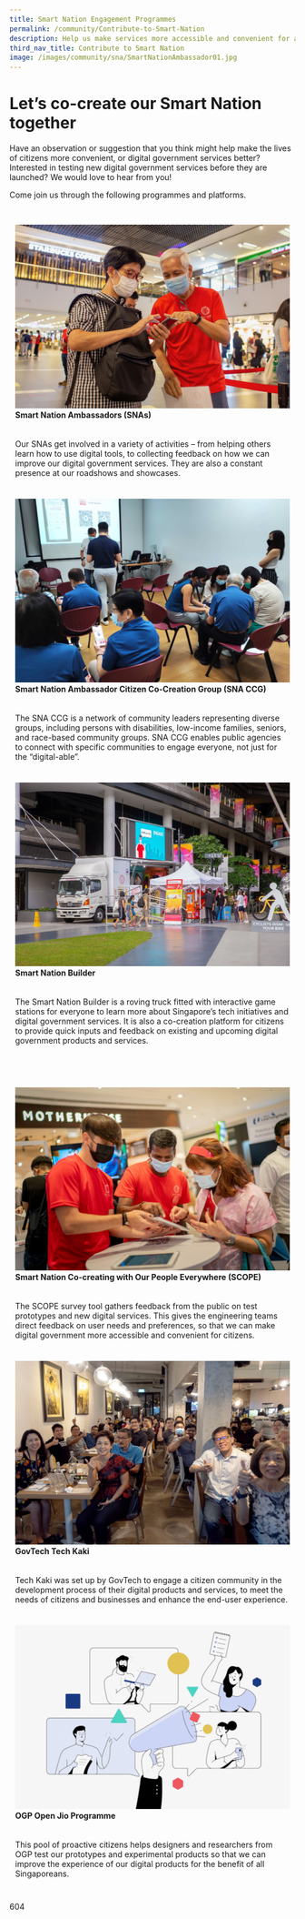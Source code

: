 ```yaml
---
title: Smart Nation Engagement Programmes
permalink: /community/Contribute-to-Smart-Nation
description: Help us make services more accessible and convenient for all Singaporeans.
third_nav_title: Contribute to Smart Nation
image: /images/community/sna/SmartNationAmbassador01.jpg
---
```

# Let’s co-create our Smart Nation together

Have an observation or suggestion that you think might help make the lives of citizens more convenient, or digital government services better? Interested in testing new digital government services before they are launched? We would love to hear from you! 

Come join us through the following programmes and platforms.

<div class="row" style="padding: 20px 0px 0px 0px;">

<div class="col" style="padding: 10px 10px 10px 10px;">
<a href="/community/smart-nation-ambassadors"><img src="/images/community/sna/SmartNationAmbassador07.jpeg" alt="Smart Nation Ambassadors (SNAs"></a><br><div class="header"><b>Smart Nation Ambassadors (SNAs)</b></div><br><div class="para"><br>Our SNAs get involved in a variety of activities – from helping others learn how to use digital tools, to collecting feedback on how we can  improve our digital government services. They are also a constant presence at our roadshows and showcases.</div>
	<br></div>
	
<div class="col" style="padding: 10px 10px 10px 10px;">
<a href="/community/snaccg"><img src="/images/community/CCG/SNACCG_01.jpeg" alt="Smart Nation Ambassador Citizen Co-Creation Group (SNA CCG)" alt="Smart Nation Ambassador Citizen Co-Creation Group (SNA CCG)"></a><br><div class="header"><b>Smart Nation Ambassador Citizen Co-Creation Group (SNA CCG)</b></div><br><div class="para"><br>The SNA CCG is a network of community leaders representing diverse groups, including persons with disabilities, low-income families, seniors, and race-based community groups. SNA CCG enables public agencies to connect with specific communities to engage everyone, not just for the “digital-able”.</div>
	<br></div>

<div class="col" style="padding: 10px 10px 10px 10px;">
<a href="/community/showcases/builder"><img src="/images/community/builder/Smart_Nation_Builder_25.jpeg" alt="Smart Nation Builder" alt="Smart Nation Builder"></a><br><div class="header"><b>Smart Nation Builder</b></div><br><div class="para"><br>The Smart Nation Builder is a roving truck fitted with interactive game stations for everyone to learn more about Singapore’s tech initiatives and digital government services. It is also a co-creation platform for citizens to provide quick inputs and feedback on existing and upcoming digital government products and services.
</div>
	<br></div>

</div><br>

<div class="row" style="padding: 20px 0px 0px 0px;">

<div class="col" style="padding: 10px 10px 10px 10px;">
<a href="/community/SCOPE"><img src="/images/community/sna/SmartNationAmbassador01.jpg" alt="Smart Nation Co-creating with Our People Everywhere (SCOPE)"></a><br><div class="header"><b>Smart Nation Co-creating with Our People Everywhere (SCOPE)</b></div><br><div class="para"><br>The SCOPE survey tool gathers feedback from the public on test prototypes and new digital services. This gives the engineering teams direct feedback on user needs and preferences, so that we can make digital government more accessible and convenient for citizens.</div>
	<br></div>

<div class="col" style="padding: 10px 10px 10px 10px;">
<a href="/community/techkaki"><img src="/images/community/TechKaki/TechKaki_01.jpeg" alt="GovTech Tech Kaki"></a><br><div class="header"><b>GovTech Tech Kaki</b></div><br><div class="para"><br>Tech Kaki was set up by GovTech to engage a citizen community in the development process of their digital products and services, to meet the needs of citizens and businesses and enhance the end-user experience.</div>
	<br></div>
<div class="col" style="padding: 10px 10px 10px 10px;">
<a href="/community/openjio"><img src="/images/community/OpenJio/OpenJio_01.jpeg" alt="OGP Open Jio Programme" alt="OGP Open Jio Programme"></a><br><div class="header"><b>OGP Open Jio Programme</b></div><br><div class="para"><br>This pool of proactive citizens helps designers and researchers from OGP test our prototypes and experimental products so that we can improve the experience of our digital products for the benefit of all Singaporeans.
</div>
	<br></div>
	
</div>

604